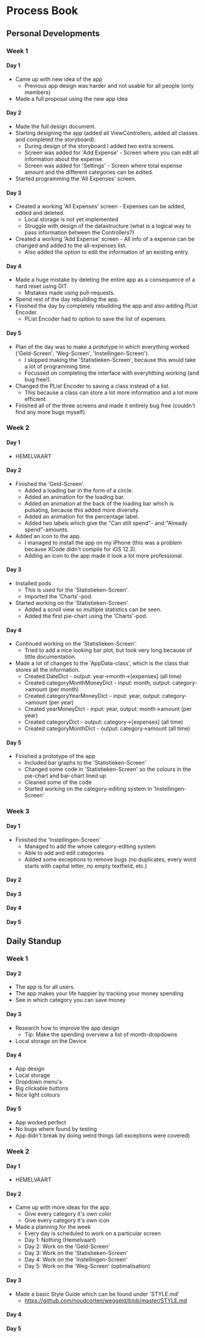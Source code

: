 # Process Book


## Personal Developments
### Week 1
#### Day 1
* Came up with new idea of the app
    * Previous app design was harder and not usable for all people (only members)
* Made a full proposal using the new app idea

#### Day 2
* Made the full design document.
* Starting designing the app (added all ViewControllers, added all classes and completed the storyboard).
    * During design of the storyboard I added two extra screens.
    * Screen was added for 'Add Expense' - Screen where you can edit all information about the expense.
    * Screen was added for 'Settings' - Screen where total expense amount and the different categories can be edited.
* Started programming the 'All Expenses' screen.

#### Day 3
* Created a working 'All Expenses' screen - Expenses can be added, edited and deleted.
    * Local storage is not yet implemented
    * Struggle with design of the datastructure (what is a logical way to pass information between the Controllers?)
* Created a working 'Add Expense' screen - All info of a expense can be changed and added to the all-expenses list.
    * Also added the option to edit the information of an existing entry.

#### Day 4
* Made a huge mistake by deleting the entire app as a consequence of a hard reset using GIT.
    * Mistakes made using pull-requests.
* Spend rest of the day rebuilding the app.
* Finished the day by completely rebuilding the app and also adding PList Encoder.
    * PList Encoder had to option to save the list of expenses.

#### Day 5
* Plan of the day was to make a prototype in which everything worked ('Geld-Screen', 'Weg-Screen', 'Instellingen-Screen').
    * I skipped making the 'Statistieken-Screen', because this would take a lot of programming time.
    * Focussed on completing the interface with everyhthing working (and bug free!).
* Changed the PList Encoder to saving a class instead of a list.
    * This because a class can store a lot more information and a lot more efficient.
* Finished all of the three screens and made it entirely bug free (couldn't find any more bugs myself).

### Week 2
#### Day 1
* HEMELVAART

#### Day 2
* Finished the 'Geld-Screen'.
   * Added a loading bar in the form of a circle.
   * Added an animation for the loading bar.
   * Added an animation at the back of the loading bar which is pulsating, because this added more diversity.
   * Added an animation for the percentage label.
   * Added two labels which give the "Can still spend"- and "Already spend"-amounts.
* Added an icon to the app.
   * I managed to install the app on my iPhone (this was a problem because XCode didn't compile for iOS 12.3).
   * Adding an icon to the app made it look a lot more professional.

#### Day 3
* Installed pods
   * This is used for the 'Statistieken-Screen'.
   * Imported the 'Charts'-pod.
* Started working on the 'Statistieken-Screen'.
   * Added a scroll view so multiple statistics can be seen.
   * Added the first pie-chart using the 'Charts'-pod.

#### Day 4
* Continued working on the 'Statistieken-Screen'.
   * Tried to add a nice looking bar plot, but took very long because of little documentation.
* Made a lot of changes to the 'AppData-class', which is the class that stores all the information.
   * Created DateDict - output: year->month->[expenses] (all time)
   * Created categoryMonthMoneyDict - input: month, output: category->amount (per month)
   * Created categoryYearMoneyDict - input: year, output: category->amount (per year)
   * Created yearMoneyDict - input: year, output: month->amount (per year)
   * Created categoryDict - output: category->[expenses] (all time)
   * Created categoryMonthDict - output: category->amount (all time)
   

#### Day 5
* Finished a prototype of the app
   * Included bar graphs to the 'Statistieken-Screen'
   * Changed some code in 'Statistieken-Screen' so the colours in the pie-chart and bar-chart lined up
   * Cleaned some of the code
   * Started working on the category-editing system in 'Instellingen-Screen'
   
### Week 3
#### Day 1
* Finished the 'Instellingen-Screen'
   * Managed to add the whole category-editing system
   * Able to add and edit categories
   * Added some exceptions to remove bugs (no duplicates, every word starts with capital letter, no empty textfield, etc.)
   
#### Day 2

#### Day 3

#### Day 4

#### Day 5

## Daily Standup
### Week 1
#### Day 2
* The app is for all users.
* The app makes your life happier by tracking your money spending
* See in which category you can save money

#### Day 3
* Research how to improve the app design
  * Tip: Make the spending overview a list of month-dropdowns
* Local storage on the Device

#### Day 4
* App design
* Local storage
* Dropdown menu's
* Big clickable buttons
* Nice light colours

#### Day 5
* App worked perfect
* No bugs where found by testing
* App didn't break by doing weird things (all exceptions were covered)

### Week 2
#### Day 1
* HEMELVAART

#### Day 2
* Came up with more ideas for the app
   * Give every category it's own color 
   * Give every category it's own icon
* Made a planning for the week
   * Every day is scheduled to work on a particular screen
   * Day 1: Nothing (Hemelvaart)
   * Day 2: Work on the 'Geld-Screen'
   * Day 3: Work on the 'Statistieken-Screen'
   * Day 4: Work on the 'Instellingen-Screen'
   * Day 5: Work on the 'Weg-Screen' (optimalisation)

#### Day 3
* Made a basic Style Guide which can be found under 'STYLE.md'
   * https://github.com/noudcorten/weggeld/blob/master/STYLE.md

#### Day 4


#### Day 5

